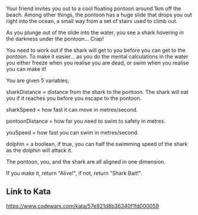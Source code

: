 Your friend invites you out to a cool floating pontoon around 1km off the beach. Among other things, the pontoon has a huge slide that drops you out right into the ocean, a small way from a set of stairs used to climb out.

As you plunge out of the slide into the water, you see a shark hovering in the darkness under the pontoon... Crap!

You need to work out if the shark will get to you before you can get to the pontoon. To make it easier... as you do the mental calculations in the water you either freeze when you realise you are dead, or swim when you realise you can make it!

You are given 5 variables;

sharkDistance = distance from the shark to the pontoon. The shark will eat you if it reaches you before you escape to the pontoon.

sharkSpeed = how fast it can move in metres/second.

pontoonDistance = how far you need to swim to safety in metres.

youSpeed = how fast you can swim in metres/second.

dolphin = a boolean, if true, you can half the swimming speed of the shark as the dolphin will attack it.

The pontoon, you, and the shark are all aligned in one dimension.

If you make it, return "Alive!", if not, return "Shark Bait!".

## Link to Kata
https://www.codewars.com/kata/57e921d8b36340f1fd000059